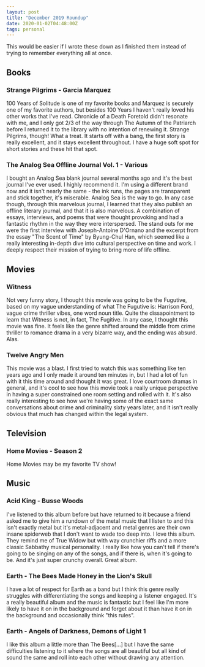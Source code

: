 ```yaml
---
layout: post
title: "December 2019 Roundup"
date: 2020-01-02T04:48:00Z
tags: personal
---
```


This would be easier if I wrote these down as I finished them instead of trying to remember everything all at once.

## Books

### Strange Pilgrims - Garcia Marquez
100 Years of Solitude is one of my favorite books and Marquez is securely one of my favorite authors, but besides 100 Years I haven't really loved his other works that I've read. Chronicle of a Death Foretold didn't resonate with me, and I only got 2/3 of the way through The Autumn of the Patriarch before I returned it to the library with no intention of renewing it. Strange Pilgrims, though! What a treat. It starts off with a bang, the first story is really excellent, and it stays excellent throughout. I have a huge soft spot for short stories and these hit that spot.

### The Analog Sea Offline Journal Vol. 1 - Various
I bought an Analog Sea blank journal several months ago and it's the best journal I've ever used. I highly recommend it. I'm using a different brand now and it isn't nearly the same - the ink runs, the pages are transparent and stick together, it's miserable. Analog Sea is the way to go. In any case though, through this marvelous journal, I learned that they also publish an offline literary journal, and that it is also marvelous. A combination of essays, interviews, and poems that were thought provoking and had a fantastic rhythm in the way they were interspersed. The stand outs for me were the first interview with Joseph-Antoine D'Ornano and the excerpt from the essay "The Scent of Time" by Byung-Chul Han, which seemed like a really interesting in-depth dive into cultural perspective on time and work. I deeply respect their mission of trying to bring more of life offline.

## Movies

### Witness
Not very funny story, I thought this movie was going to be the Fugutive, based on my vague understanding of what The Fugutive is: Harrison Ford, vague crime thriller vibes, one word noun title. Quite the dissapointment to learn that Witness is not, in fact, The Fugitive. In any case, I thought this movie was fine. It feels like the genre shifted around the middle from crime thriller to romance drama in a very bizarre way, and the ending was absurd. Alas.

### Twelve Angry Men
This movie was a blast. I first tried to watch this was something like ten years ago and I only made it around ten minutes in, but I had a lot of fun with it this time around and thought it was great. I love courtroom dramas in general, and it's cool to see how this movie took a really unique perspective in having a super constrained one room setting and rolled with it. It's also really interesting to see how we're having some of the exact same conversations about crime and criminality sixty years later, and it isn't really obvious that much has changed within the legal system.

## Television

### Home Movies - Season 2
Home Movies may be my favorite TV show!

## Music

### Acid King - Busse Woods
I've listened to this album before but have returned to it because a friend asked me to give him a rundown of the metal music that I listen to and this isn't exactly metal but it's metal-adjacent and metal genres are their own insane spiderweb that I don't want to wade too deep into. I love this album. They remind me of True Widow but with way crunchier riffs and a more classic Sabbathy musical personality. I really like how you can't tell if there's going to be singing on any of the songs, and if there is, when it's going to be. And it's just super crunchy overall. Great album.

### Earth - The Bees Made Honey in the Lion's Skull
I have a lot of respect for Earth as a band but I think this genre really struggles with differentiating the songs and keeping a listener engaged. It's a really beautiful album and the music is fantastic but I feel like I'm more likely to have it on in the background and forget about it than have it on in the background and occasionally think "this rules".

### Earth - Angels of Darkness, Demons of Light 1
I like this album a little more than The Bees[...] but I have the same difficulties listening to it where the songs are all beautiful but all kind of sound the same and roll into each other without drawing any attention.
